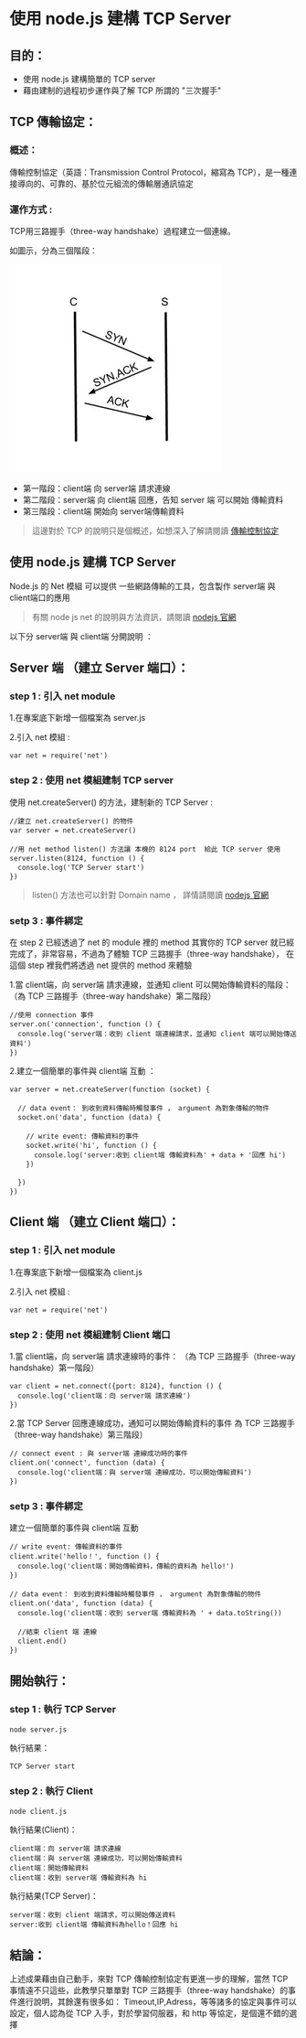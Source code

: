 # 使用 node.js 建構 TCP Server

## 目的：

- 使用 node.js 建構簡單的 TCP server
- 藉由建制的過程初步運作與了解 TCP 所謂的 "三次握手"

## TCP 傳輸協定：

### 概述：

傳輸控制協定（英語：Transmission Control Protocol，縮寫為 TCP），是一種連接導向的、可靠的、基於位元組流的傳輸層通訊協定

### 運作方式 :

TCP用三路握手（three-way handshake）過程建立一個連線。

如圖示，分為三個階段：

![three-way handshake](images/tcp.jpg)

- 第一階段：client端 向 server端 請求連線
- 第二階段：server端 向 client端 回應，告知 server 端 可以開始 傳輸資料
- 第三階段：client端 開始向 server端傳輸資料

> 這邊對於 TCP 的說明只是個概述，如想深入了解請閱讀 [傳輸控制協定](https://zh.wikipedia.org/wiki/%E4%BC%A0%E8%BE%93%E6%8E%A7%E5%88%B6%E5%8D%8F%E8%AE%AE)

## 使用 node.js 建構 TCP Server

Node.js 的 Net 模組 可以提供 一些網路傳輸的工具，包含製作 server端 與 client端口的應用

> 有關 node js net 的說明與方法資訊，請閱讀 [nodejs 官網](https://nodejs.org/api/net.html)

以下分 server端 與 client端 分開說明 ：

## Server 端 （建立 Server 端口）：

### step 1 : 引入 net module

1.在專案底下新增一個檔案為 server.js

2.引入 net 模組 :

```
var net = require('net')
```

### step 2 : 使用 net 模組建制 TCP server

使用 net.createServer() 的方法，建制新的 TCP Server :

```
//建立 net.createServer() 的物件
var server = net.createServer()

//用 net method listen() 方法讓 本機的 8124 port  給此 TCP server 使用
server.listen(8124, function () {
  console.log('TCP Server start')
})
```

> listen() 方法也可以針對 Domain name ， 詳情請閱讀 [nodejs 官網](https://nodejs.org/api/net.html)

### setp 3 : 事件綁定

在 step 2 已經透過了 net 的 module 裡的 method 其實你的 TCP server 就已經完成了，非常容易，不過為了體驗 TCP 三路握手（three-way handshake）， 在這個 step 裡我們將透過 net 提供的 method 來體驗

1.當 client端，向 server端 請求連線，並通知 client 可以開始傳輸資料的階段： （為 TCP 三路握手（three-way handshake）第二階段）

```
//使用 connection 事件
server.on('connection', function () {
  console.log('server端：收到 client 端連線請求，並通知 client 端可以開始傳送資料')
})
```

2.建立一個簡單的事件與 client端 互動 ：

```
var server = net.createServer(function (socket) {

  // data event： 到收到資料傳輸時觸發事件 ， argument 為對象傳輸的物件
  socket.on('data', function (data) {

    // write event: 傳輸資料的事件
    socket.write('hi', function () {
      console.log('server:收到 client端 傳輸資料為' + data + '回應 hi')
    })

  })
})
```

## Client 端 （建立 Client 端口）：

### step 1 : 引入 net module

1.在專案底下新增一個檔案為 client.js

2.引入 net 模組 :

```
var net = require('net')
```

### step 2 : 使用 net 模組建制 Client 端口

1.當 client端，向 server端 請求連線時的事件： （為 TCP 三路握手（three-way handshake）第一階段）

```
var client = net.connect({port: 8124}, function () {
  console.log('client端：向 server端 請求連線')
})
```

2.當 TCP Server 回應連線成功，通知可以開始傳輸資料的事件 為 TCP 三路握手（three-way handshake）第三階段）

```
// connect event : 與 server端 連線成功時的事件
client.on('connect', function (data) {
  console.log('client端：與 server端 連線成功，可以開始傳輸資料')
})
```

### setp 3 : 事件綁定

建立一個簡單的事件與 client端 互動

```
// write event: 傳輸資料的事件
client.write('hello！', function () {
  console.log('client端：開始傳輸資料，傳輸的資料為 hello!')
})

// data event： 到收到資料傳輸時觸發事件 ， argument 為對象傳輸的物件
client.on('data', function (data) {
  console.log('client端：收到 server端 傳輸資料為 ' + data.toString())

  //結束 client 端 連線
  client.end()
})
```

## 開始執行：
### step 1 : 執行 TCP Server

```
node server.js
```
執行結果：
```
TCP Server start
```

### step 2 : 執行 Client

```
node client.js
```

執行結果(Client)：
```
client端：向 server端 請求連線
client端：與 server端 連線成功，可以開始傳輸資料
client端：開始傳輸資料
client端：收到 server端 傳輸資料為 hi

```

執行結果(TCP Server)：
```
server端：收到 client 端請求，可以開始傳送資料
server:收到 client端 傳輸資料為hello！回應 hi

```

## 結論：
上述成果藉由自己動手，來對 TCP 傳輸控制協定有更進一步的理解，當然 TCP 事情遠不只這些，此教學只單單對 TCP 三路握手（three-way handshake）的事件進行說明，其餘還有很多如： Timeout,IP,Adress，等等諸多的協定與事件可以設定，個人認為從 TCP 入手，對於學習伺服器，和 http 等協定，是個還不錯的選擇
